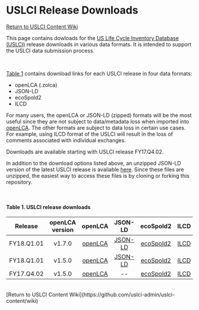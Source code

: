 USLCI Release Downloads
==================
[Return to USLCI Content Wiki](https://github.com/uslci-admin/uslci-content/wiki)

This page contains dowloads for the [US Life Cycle Inventory Database (USLCI)](https://uslci.lcacommons.gov/uslci/search) release downloads in various data formats. It is intended to support the USLCI data submission process.

<br>

[Table 1](release-downloads.md#table-1-uslci-release-downloads) contains download links for each USLCI release in four data formats: 
* openLCA (.zolca)
* JSON-LD
* ecoSpold2
* ILCD

For many users, the openLCA or JSON-LD (zipped) formats will be the most useful since they are not subject to data/metadata loss when imported into [openLCA].  The other formats are subject to data loss in certain use cases. For example, using ILCD format of the USLCI will result in the loss of comments associated with individual exchanges.

Downloads are available starting with USLCI release FY17.Q4.02.

In addition to the download options listed above, an unzipped JSON-LD version of the latest USLCI release is available [here](../downloads/uslci_olca1_5_0_json_ld).  Since these files are unzipped, the easiest way to access these files is by cloning or forking this repository.

<br>

#### Table 1. USLCI release downloads   

| Release | openLCA version | openLCA | JSON-LD | ecoSpold2 | ILCD |   
|:---:|:---:|:---:|:---:|:---:|:--:|     
| FY18.Q1.01 | v1.7.0 | [openLCA](../downloads/uslci_fy18_q1_01_olca1_7_0.zolca) |  [JSON-LD](../downloads/uslci_fy18_q1_01_olca1_7_0_json_ld.zip) | [ecoSpold2](../downloads/uslci_fy18_q1_01_olca1_7_0_ecospold2.zip) | [ILCD](../downloads/uslci_fy18_q1_01_olca1_7_0_ilcd.zip) |  
| FY18.Q1.01 | v1.5.0 | [openLCA](../downloads/uslci_fy18_q1_01_olca1_5_0.zolca) |  [JSON-LD](../downloads/uslci_fy18_q1_01_olca1_5_0_json_ld.zip) | [ecoSpold2](../downloads/uslci_fy18_q1_01_olca1_5_ecospold2.zip) | [ILCD](../downloads/uslci_fy18_q1_01_olca1_5_0_ilcd.zip) |   
| FY17.Q4.02 | v1.5.0 | [openLCA](../downloads/uslci_fy17_q4_02_olca1_5_0.zolca) | -- | [ecoSpold2](../downloads/uslci_fy17_q4_02_olca1_5_0_ecospold2.zip) | [ILCD](../downloads/uslci_fy17_q4_02_olca1_5_0_ilcd.zip) |     

<br>
[Return to USLCI Content Wiki](https://github.com/uslci-admin/uslci-content/wiki)
<br>


[openlca]: http://www.openlca.org/download/
